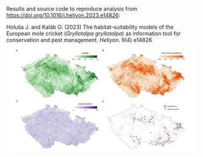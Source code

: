 Results and source code to reproduce analysis from https://doi.org/10.1016/j.heliyon.2023.e14826:

Holuša J. and Kaláb O. (2023) The habitat-suitability models of the European mole cricket (_Gryllotalpa gryllotalpa_) as information tool for conservation and pest management. *Heliyon*. 9(4) e14826

![preds](results/plots/preds_100.jpeg)
